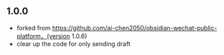 ## 1.0.0

- forked from https://github.com/ai-chen2050/obsidian-wechat-public-platform，(version 1.0.6)
- clear up the code for only sending draft


